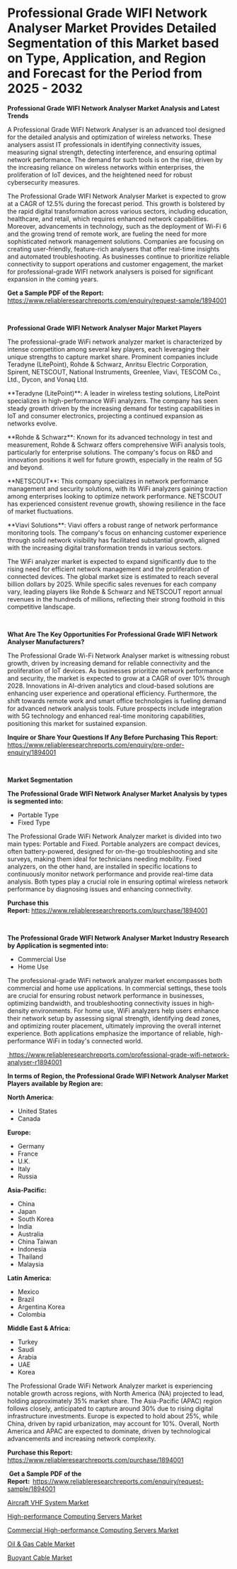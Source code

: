 <p><h1>Professional Grade WIFI Network Analyser Market Provides Detailed Segmentation of this Market based on Type, Application, and Region and Forecast for the Period from 2025 - 2032</h1></p><p><strong>Professional Grade WIFI Network Analyser Market Analysis and Latest Trends</strong></p>
<p><p>A Professional Grade WIFI Network Analyser is an advanced tool designed for the detailed analysis and optimization of wireless networks. These analysers assist IT professionals in identifying connectivity issues, measuring signal strength, detecting interference, and ensuring optimal network performance. The demand for such tools is on the rise, driven by the increasing reliance on wireless networks within enterprises, the proliferation of IoT devices, and the heightened need for robust cybersecurity measures.</p><p>The Professional Grade WIFI Network Analyser Market is expected to grow at a CAGR of 12.5% during the forecast period. This growth is bolstered by the rapid digital transformation across various sectors, including education, healthcare, and retail, which requires enhanced network capabilities. Moreover, advancements in technology, such as the deployment of Wi-Fi 6 and the growing trend of remote work, are fueling the need for more sophisticated network management solutions. Companies are focusing on creating user-friendly, feature-rich analysers that offer real-time insights and automated troubleshooting. As businesses continue to prioritize reliable connectivity to support operations and customer engagement, the market for professional-grade WIFI network analysers is poised for significant expansion in the coming years.</p></p>
<p><strong>Get a Sample PDF of the Report:&nbsp;</strong> <a href="https://www.reliableresearchreports.com/enquiry/request-sample/1894001?utm_campaign=36&utm_medium=2&utm_source=Github&utm_content=ia&utm_term=15022025&utm_id=professional-grade-wifi-network-analyser">https://www.reliableresearchreports.com/enquiry/request-sample/1894001</a></p>
<p>&nbsp;</p>
<p><strong>Professional Grade WIFI Network Analyser Major Market Players</strong></p>
<p><p>The professional-grade WiFi network analyzer market is characterized by intense competition among several key players, each leveraging their unique strengths to capture market share. Prominent companies include Teradyne (LitePoint), Rohde & Schwarz, Anritsu Electric Corporation, Spirent, NETSCOUT, National Instruments, Greenlee, Viavi, TESCOM Co., Ltd., Dycon, and Vonaq Ltd.</p><p>**Teradyne (LitePoint)**: A leader in wireless testing solutions, LitePoint specializes in high-performance WiFi analyzers. The company has seen steady growth driven by the increasing demand for testing capabilities in IoT and consumer electronics, projecting a continued expansion as networks evolve.</p><p>**Rohde & Schwarz**: Known for its advanced technology in test and measurement, Rohde & Schwarz offers comprehensive WiFi analysis tools, particularly for enterprise solutions. The company's focus on R&D and innovation positions it well for future growth, especially in the realm of 5G and beyond.</p><p>**NETSCOUT**: This company specializes in network performance management and security solutions, with its WiFi analyzers gaining traction among enterprises looking to optimize network performance. NETSCOUT has experienced consistent revenue growth, showing resilience in the face of market fluctuations.</p><p>**Viavi Solutions**: Viavi offers a robust range of network performance monitoring tools. The company's focus on enhancing customer experience through solid network visibility has facilitated substantial growth, aligned with the increasing digital transformation trends in various sectors.</p><p>The WiFi analyzer market is expected to expand significantly due to the rising need for efficient network management and the proliferation of connected devices. The global market size is estimated to reach several billion dollars by 2025. While specific sales revenues for each company vary, leading players like Rohde & Schwarz and NETSCOUT report annual revenues in the hundreds of millions, reflecting their strong foothold in this competitive landscape.</p></p>
<p>&nbsp;</p>
<p><strong>What Are The Key Opportunities For Professional Grade WIFI Network Analyser Manufacturers?</strong></p>
<p><p>The Professional Grade Wi-Fi Network Analyser market is witnessing robust growth, driven by increasing demand for reliable connectivity and the proliferation of IoT devices. As businesses prioritize network performance and security, the market is expected to grow at a CAGR of over 10% through 2028. Innovations in AI-driven analytics and cloud-based solutions are enhancing user experience and operational efficiency. Furthermore, the shift towards remote work and smart office technologies is fueling demand for advanced network analysis tools. Future prospects include integration with 5G technology and enhanced real-time monitoring capabilities, positioning this market for sustained expansion.</p></p>
<p><strong>Inquire or Share Your Questions If Any Before Purchasing This Report:</strong> <a href="https://www.reliableresearchreports.com/enquiry/pre-order-enquiry/1894001?utm_campaign=36&utm_medium=2&utm_source=Github&utm_content=ia&utm_term=15022025&utm_id=professional-grade-wifi-network-analyser">https://www.reliableresearchreports.com/enquiry/pre-order-enquiry/1894001</a></p>
<p>&nbsp;</p>
<p><strong>Market Segmentation</strong></p>
<p><strong>The Professional Grade WIFI Network Analyser Market Analysis by types is segmented into:</strong></p>
<p><ul><li>Portable Type</li><li>Fixed Type</li></ul></p>
<p><p>The Professional Grade WiFi Network Analyzer market is divided into two main types: Portable and Fixed. Portable analyzers are compact devices, often battery-powered, designed for on-the-go troubleshooting and site surveys, making them ideal for technicians needing mobility. Fixed analyzers, on the other hand, are installed in specific locations to continuously monitor network performance and provide real-time data analysis. Both types play a crucial role in ensuring optimal wireless network performance by diagnosing issues and enhancing connectivity.</p></p>
<p><strong>Purchase this Report:&nbsp;</strong><a href="https://www.reliableresearchreports.com/purchase/1894001?utm_campaign=36&utm_medium=2&utm_source=Github&utm_content=ia&utm_term=15022025&utm_id=professional-grade-wifi-network-analyser">https://www.reliableresearchreports.com/purchase/1894001</a></p>
<p>&nbsp;</p>
<p><strong>The Professional Grade WIFI Network Analyser Market Industry Research by Application is segmented into:</strong></p>
<p><ul><li>Commercial Use</li><li>Home Use</li></ul></p>
<p><p>The professional-grade WiFi network analyzer market encompasses both commercial and home use applications. In commercial settings, these tools are crucial for ensuring robust network performance in businesses, optimizing bandwidth, and troubleshooting connectivity issues in high-density environments. For home use, WiFi analyzers help users enhance their network setup by assessing signal strength, identifying dead zones, and optimizing router placement, ultimately improving the overall internet experience. Both applications emphasize the importance of reliable, high-performance WiFi in today's connected world.</p></p>
<p><a href="https://www.reliableresearchreports.com/professional-grade-wifi-network-analyser-r1894001?utm_campaign=36&utm_medium=2&utm_source=Github&utm_content=ia&utm_term=15022025&utm_id=professional-grade-wifi-network-analyser">&nbsp;https://www.reliableresearchreports.com/professional-grade-wifi-network-analyser-r1894001</a></p>
<p><strong>In terms of Region, the Professional Grade WIFI Network Analyser Market Players available by Region are:</strong></p>
<p>
    <p> <strong> North America: </strong>
        <ul>
            <li>United States</li>
            <li>Canada</li>
        </ul>
        </p> 
    <p> <strong> Europe: </strong>
        <ul>
            <li>Germany</li>
            <li>France</li>
            <li>U.K.</li>
            <li>Italy</li>
            <li>Russia</li>
        </ul>
        </p> 
    <p> <strong> Asia-Pacific: </strong>
        <ul>
            <li>China</li>
            <li>Japan</li>
            <li>South Korea</li>
            <li>India</li>
            <li>Australia</li>
            <li>China Taiwan</li>
            <li>Indonesia</li>
            <li>Thailand</li>
            <li>Malaysia</li>
        </ul>
        </p> 
    <p> <strong> Latin America: </strong>
        <ul>
            <li>Mexico</li>
            <li>Brazil</li>
            <li>Argentina Korea</li>
            <li>Colombia</li>
        </ul>
        </p> 
    <p> <strong> Middle East & Africa: </strong>
        <ul>
            <li>Turkey</li>
            <li>Saudi</li>
            <li>Arabia</li>
            <li>UAE</li>
            <li>Korea</li>
        </ul>
    </p>
    </p>
<p><p>The Professional Grade WiFi Network Analyzer market is experiencing notable growth across regions, with North America (NA) projected to lead, holding approximately 35% market share. The Asia-Pacific (APAC) region follows closely, anticipated to capture around 30% due to rising digital infrastructure investments. Europe is expected to hold about 25%, while China, driven by rapid urbanization, may account for 10%. Overall, North America and APAC are expected to dominate, driven by technological advancements and increasing network complexity.</p></p>
<p><strong>Purchase this Report: </strong><a href="https://www.reliableresearchreports.com/purchase/1894001?utm_campaign=36&utm_medium=2&utm_source=Github&utm_content=ia&utm_term=15022025&utm_id=professional-grade-wifi-network-analyser">https://www.reliableresearchreports.com/purchase/1894001</a></p>
<p>&nbsp;<strong>Get a Sample PDF of the Report:&nbsp;&nbsp;</strong><a href="https://www.reliableresearchreports.com/enquiry/request-sample/1894001?utm_campaign=36&utm_medium=2&utm_source=Github&utm_content=ia&utm_term=15022025&utm_id=professional-grade-wifi-network-analyser">https://www.reliableresearchreports.com/enquiry/request-sample/1894001</a></p>
<p><strong></strong></p>
<p><p><a href="https://github.com/meuskocov/Market-Research-Report-List-1/blob/main/aircraft-vhf-system-market.md?utm_campaign=36&utm_medium=2&utm_source=Github&utm_content=ia&utm_term=15022025&utm_id=professional-grade-wifi-network-analyser">Aircraft VHF System Market</a></p><p><a href="https://github.com/raeezkenedz/Market-Research-Report-List-1/blob/main/high-performance-computing-servers-market.md?utm_campaign=36&utm_medium=2&utm_source=Github&utm_content=ia&utm_term=15022025&utm_id=professional-grade-wifi-network-analyser">High-performance Computing Servers Market</a></p><p><a href="https://github.com/elitasvimal/Market-Research-Report-List-1/blob/main/commercial-high-performance-computing-servers-market.md?utm_campaign=36&utm_medium=2&utm_source=Github&utm_content=ia&utm_term=15022025&utm_id=professional-grade-wifi-network-analyser">Commercial High-performance Computing Servers Market</a></p><p><a href="https://github.com/binnazcassam/Market-Research-Report-List-1/blob/main/oil-gas-cable-market.md?utm_campaign=36&utm_medium=2&utm_source=Github&utm_content=ia&utm_term=15022025&utm_id=professional-grade-wifi-network-analyser">Oil & Gas Cable Market</a></p><p><a href="https://github.com/genayziben/Market-Research-Report-List-1/blob/main/buoyant-cable-market.md?utm_campaign=36&utm_medium=2&utm_source=Github&utm_content=ia&utm_term=15022025&utm_id=professional-grade-wifi-network-analyser">Buoyant Cable Market</a></p></p>